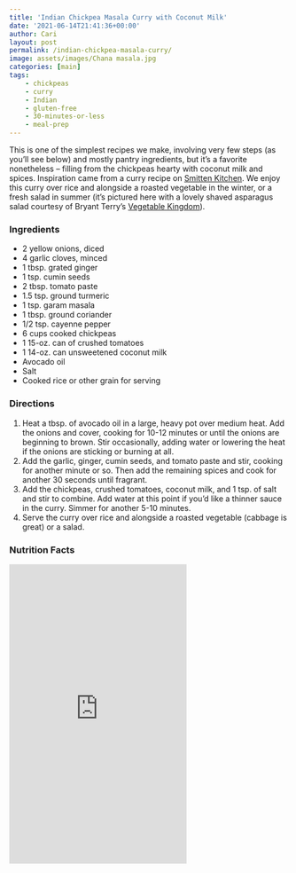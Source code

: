 ```yaml
---
title: 'Indian Chickpea Masala Curry with Coconut Milk'
date: '2021-06-14T21:41:36+00:00'
author: Cari
layout: post
permalink: /indian-chickpea-masala-curry/
image: assets/images/Chana masala.jpg
categories: [main]
tags:
    - chickpeas
    - curry
    - Indian
    - gluten-free
    - 30-minutes-or-less
    - meal-prep
---
```


This is one of the simplest recipes we make, involving very few steps (as you’ll see below) and mostly pantry ingredients, but it’s a favorite nonetheless – filling from the chickpeas hearty with coconut milk and spices. Inspiration came from a curry recipe on [Smitten Kitchen](https://smittenkitchen.com/2019/10/chicken-curry/). We enjoy this curry over rice and alongside a roasted vegetable in the winter, or a fresh salad in summer (it’s pictured here with a lovely shaved asparagus salad courtesy of Bryant Terry’s [Vegetable Kingdom](https://www.bryant-terry.com/allbooks)).

<h3> Ingredients </h3>

- 2 yellow onions, diced
- 4 garlic cloves, minced
- 1 tbsp. grated ginger
- 1 tsp. cumin seeds
- 2 tbsp. tomato paste
- 1.5 tsp. ground turmeric
- 1 tsp. garam masala
- 1 tbsp. ground coriander
- 1/2 tsp. cayenne pepper
- 6 cups cooked chickpeas
- 1 15-oz. can of crushed tomatoes
- 1 14-oz. can unsweetened coconut milk
- Avocado oil
- Salt
- Cooked rice or other grain for serving

<h3> Directions </h3>

1. Heat a tbsp. of avocado oil in a large, heavy pot over medium heat. Add the onions and cover, cooking for 10-12 minutes or until the onions are beginning to brown. Stir occasionally, adding water or lowering the heat if the onions are sticking or burning at all.
2. Add the garlic, ginger, cumin seeds, and tomato paste and stir, cooking for another minute or so. Then add the remaining spices and cook for another 30 seconds until fragrant.
3. Add the chickpeas, crushed tomatoes, coconut milk, and 1 tsp. of salt and stir to combine. Add water at this point if you’d like a thinner sauce in the curry. Simmer for another 5-10 minutes.
4. Serve the curry over rice and alongside a roasted vegetable (cabbage is great) or a salad.

<h3> Nutrition Facts </h3>

<iframe title="CRONOMETER.com" width="320" height="540" src="https://cronometer.com/facts.html?food=30582387&measure=83749107&labelType=AMERICAN_2016" frameborder="0"></iframe>

